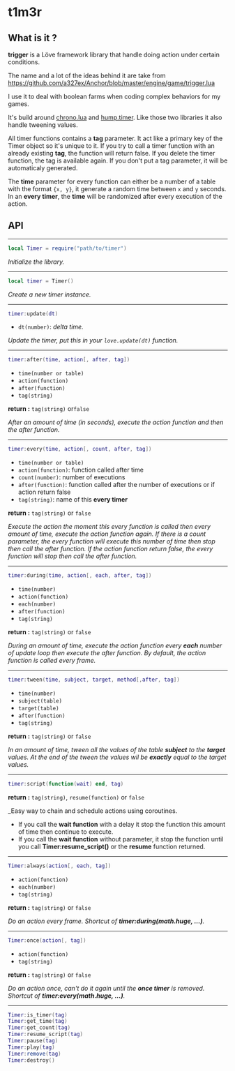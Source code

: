 # t1m3r

## What is it ?
**trigger** is a Löve framework library that handle doing action under certain conditions.

The name and a lot of the ideas behind it are take from https://github.com/a327ex/Anchor/blob/master/engine/game/trigger.lua

I use it to deal with boolean farms when coding complex behaviors for my games.

It's build around [chrono.lua](https://github.com/adnzzzzZ/chrono) and [hump.timer](https://github.com/vrld/hump/blob/master/timer.lua).
Like those two libraries it also handle tweening values.

All timer functions contains a **tag** parameter. It act like a primary key of the Timer object so it's unique to it. If you try to call a timer function with an already existing **tag**, the function will return false. If you delete the timer function, the tag is available again. If you don't put a tag parameter, it will be automaticaly generated.

The **time** parameter for every function can either be a number of a table with the format `{x, y}`, it generate a random time between `x` and `y` seconds.
In an **every timer**, the **time** will be randomized after every execution of the action.

## API
---
```lua
local Timer = require("path/to/timer")
```

_Initialize the library._

---
```lua
local timer = Timer()
```

_Create a new timer instance._

---
```lua
timer:update(dt)
```
  - `dt(number)`: _delta time._

_Update the timer, put this in your `love.update(dt)` function._

---
```lua
timer:after(time, action[, after, tag])
```
  - `time(number or table)`
  - `action(function)`
  - `after(function)`
  - `tag(string)`
  
 **return :** `tag(string)` or`false`

_After an amount of time (in seconds), execute the action function and then the after function._

---
```lua
timer:every(time, action[, count, after, tag])
```
  - `time(number or table)` 
  - `action(function)`: function called after time
  - `count(number)`: number of executions
  - `after(function)`: function called after the number of executions or if action return false
  - `tag(string)`: name of this **every timer**
  
**return :** `tag(string)` or `false`

_Execute the action the moment this every function is called then every amount of time, execute the action function again.
If there is a count parameter, the every function will execute this number of time then stop then call the after function.
If the action function return false, the every function will stop then call the after function._

---
```lua
timer:during(time, action[, each, after, tag])
```
  - `time(number)`
  - `action(function)`
  - `each(number)`
  - `after(function)`
  - `tag(string)`
  
**return :** `tag(string)` or `false`

_During an amount of time, execute the action function every **each** number of update loop then execute the after function. 
By default, the action function is called every frame._

---
```lua
timer:tween(time, subject, target, method[,after, tag])
```
  - `time(number)`
  - `subject(table)`
  - `target(table)`
  - `after(function)`
  - `tag(string)`
   
**return :** `tag(string)` or `false`
  
_In an amount of time, tween all the values of the table **subject** to the **target** values.
At the end of the tween the values wil be **exactly** equal to the target values._
 
---
```lua
timer:script(function(wait) end, tag)
```

 **return :** `tag(string)`, `resume(function)` or `false`
 
_Easy way to chain and schedule actions using coroutines. 
- If you call the **wait function** with a delay it stop the function this amount of time then continue to execute.
- If you call the **wait function** without parameter, it stop the function until you call **Timer:resume_script()** or the **resume** function returned.
 
 ---
```lua
Timer:always(action[, each, tag])
```
  - `action(function)`
  - `each(number)`
  - `tag(string)`
  
**return :** `tag(string)` or `false`

_Do an action every frame. Shortcut of **timer:during(math.huge, ...)**._

---
```lua
Timer:once(action[, tag])
```
  - `action(function)`
  - `tag(string)`

**return :** `tag(string)` or `false`

_Do an action once, can't do it again until the **once timer** is removed. Shortcut of **timer:every(math.huge, ...)**._

---
```lua
Timer:is_timer(tag)
Timer:get_time(tag)
Timer:get_count(tag)
Timer:resume_script(tag)
Timer:pause(tag)
Timer:play(tag)
Timer:remove(tag)
Timer:destroy()
```

